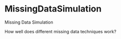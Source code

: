 # MissingDataSimulation
Missing Data Simulation

How well does different missing data techniques work?
